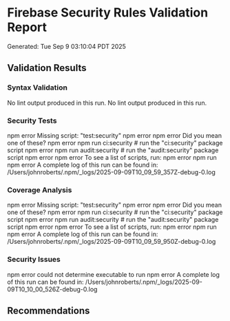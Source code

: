 # Firebase Security Rules Validation Report
Generated: Tue Sep  9 03:10:04 PDT 2025

## Validation Results

### Syntax Validation
No lint output produced in this run.
No lint output produced in this run.

### Security Tests
npm error Missing script: "test:security"
npm error
npm error Did you mean one of these?
npm error   npm run ci:security # run the "ci:security" package script
npm error   npm run audit:security # run the "audit:security" package script
npm error
npm error To see a list of scripts, run:
npm error   npm run
npm error A complete log of this run can be found in: /Users/johnroberts/.npm/_logs/2025-09-09T10_09_59_357Z-debug-0.log

### Coverage Analysis
npm error Missing script: "test:security"
npm error
npm error Did you mean one of these?
npm error   npm run ci:security # run the "ci:security" package script
npm error   npm run audit:security # run the "audit:security" package script
npm error
npm error To see a list of scripts, run:
npm error   npm run
npm error A complete log of this run can be found in: /Users/johnroberts/.npm/_logs/2025-09-09T10_09_59_950Z-debug-0.log

### Security Issues
npm error could not determine executable to run
npm error A complete log of this run can be found in: /Users/johnroberts/.npm/_logs/2025-09-09T10_10_00_526Z-debug-0.log

## Recommendations

